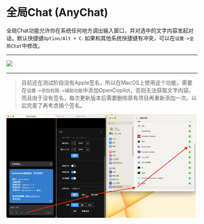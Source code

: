 # 全局Chat (AnyChat)

全局Chat功能允许你在系统任何地方调出输入窗口，并对选中的文字内容发起对话。默认快捷键`Option/Alt + C`. 如果和其他系统快捷键有冲突，可以在`设置->全局Chat`中修改。

---

![](images/ChatAny.gif)

---

> 目前还在测试阶段没有Apple签名，所以在MacOS上使用这个功能，需要在`设置->添加权限->辅助功能`中添加OpenCopilot，否则无法获取文字内容。而且由于没有签名，每次更新版本后需要删除原有项目再重新添加一次。以后完善了再考虑搞个签名。
> 
![](images/ChatAnySetting.png)


